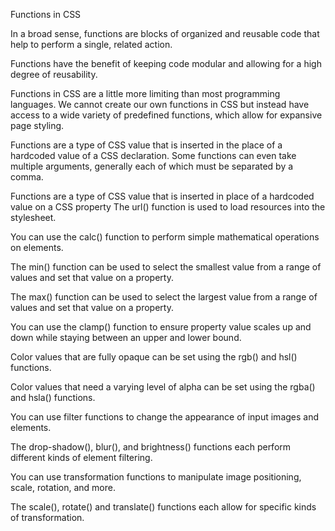Functions in CSS

In a broad sense, functions are blocks of organized and reusable code that help to perform a single, related action.

Functions have the benefit of keeping code modular and allowing for a high degree of reusability.

Functions in CSS are a little more limiting than most programming languages. We cannot create our own functions in CSS but instead have access to a wide variety of predefined functions, which allow for expansive page styling.

Functions are a type of CSS value that is inserted in the place of a hardcoded value of a CSS declaration. Some functions can even take multiple arguments, generally each of which must be separated by a comma.

Functions are a type of CSS value that is inserted in place of a hardcoded value on a CSS property
The url() function is used to load resources into the stylesheet.

You can use the calc() function to perform simple mathematical operations on elements.

The min() function can be used to select the smallest value from a range of values and set that value on a property.

The max() function can be used to select the largest value from a range of values and set that value on a property.

You can use the clamp() function to ensure property value scales up and down while staying between an upper and lower bound.

Color values that are fully opaque can be set using the rgb() and hsl() functions.

Color values that need a varying level of alpha can be set using the rgba() and hsla() functions.

You can use filter functions to change the appearance of input images and elements.

The drop-shadow(), blur(), and brightness() functions each perform different kinds of element filtering.

You can use transformation functions to manipulate image positioning, scale, rotation, and more.

The scale(), rotate() and translate() functions each allow for specific kinds of transformation.
